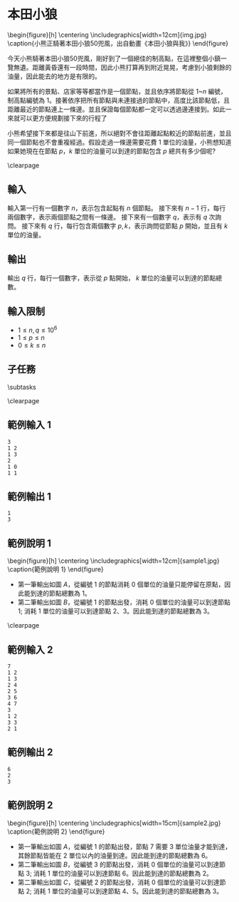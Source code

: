 # 本田小狼

\begin{figure}[h]
\centering
\includegraphics[width=12cm]{img.jpg}
\caption{小熊正騎著本田小狼50兜風，出自動畫《本田小狼與我》}
\end{figure}

今天小熊騎著本田小狼50兜風，剛好到了一個絕佳的制高點，在這裡整個小鎮一覽無遺。距離黃昏還有一段時間，因此小熊打算再到附近晃晃，考慮到小狼剩餘的油量，因此能去的地方是有限的。

如果將所有的景點、店家等等都當作是一個節點，並且依序將節點從 $1$~$n$ 編號，制高點編號為 $1$。接著依序把所有節點與未連接過的節點中，高度比該節點低，且距離最近的節點連上一條邊。並且保證每個節點都一定可以透過邊連接到。如此一來就可以更方便規劃接下來的行程了

小熊希望接下來都是往山下前進，所以絕對不會往距離起點較近的節點前進，並且同一個節點也不會重複經過。假設走過一條邊需要花費 $1$ 單位的油量，小熊想知道如果她現在在節點 $p$，$k$ 單位的油量可以到達的節點包含 $p$ 總共有多少個呢?

\clearpage

## 輸入
輸入第一行有一個數字 $n$，表示包含起點有 $n$ 個節點。
接下來有 $n-1$ 行，每行兩個數字，表示兩個節點之間有一條邊。
接下來有一個數字 $q$，表示有 $q$ 次詢問。
接下來有 $q$ 行，每行包含兩個數字 $p, k$，表示詢問從節點 $p$ 開始，並且有 $k$ 單位的油量。

## 輸出
輸出 $q$ 行，每行一個數字，表示從 $p$ 點開始， $k$ 單位的油量可以到達的節點總數。

## 輸入限制
- $1 \le n,q \le 10^6$
- $1 \le p \le n$
- $0 \le k \le n$

## 子任務

\subtasks

\clearpage

## 範例輸入 1
```
3
1 2
1 3
2
1 0
1 1
```

## 範例輸出 1
```
1
3
```

## 範例說明 1

\begin{figure}[h] \centering \includegraphics[width=12cm]{sample1.jpg} \caption{範例說明 1} \end{figure}

- 第一筆輸出如圖 $A$，從編號 $1$ 的節點消耗 $0$ 個單位的油量只能停留在原點，因此能到達的節點總數為 $1$。
- 第二筆輸出如圖 $B$，從編號 $1$ 的節點出發，消耗 $0$ 個單位的油量可以到達節點 $1$; 消耗 $1$ 單位的油量可以到達節點 $2$、$3$。因此能到達的節點總數為 $3$。

\clearpage

## 範例輸入 2
```
7
1 2
1 3
2 4
2 5
3 6
4 7
3
1 2
3 3
2 1
```

## 範例輸出 2
```
6
2
3
```

## 範例說明 2

\begin{figure}[h] \centering \includegraphics[width=15cm]{sample2.jpg} \caption{範例說明 2} \end{figure}

- 第一筆輸出如圖 $A$，從編號 $1$ 的節點出發，節點 $7$ 需要 $3$ 單位油量才能到達，其餘節點皆能在 $2$ 單位以內的油量到達。因此能到達的節點總數為 $6$。
- 第二筆輸出如圖 $B$，從編號 $3$ 的節點出發，消耗 $0$ 個單位的油量可以到達節點 $3$; 消耗 $1$ 單位的油量可以到達節點 $6$。因此能到達的節點總數為 $2$。
- 第二筆輸出如圖 $C$，從編號 $2$ 的節點出發，消耗 $0$ 個單位的油量可以到達節點 $2$; 消耗 $1$ 單位的油量可以到達節點 $4$、$5$。因此能到達的節點總數為 $3$。
